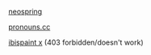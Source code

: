 
[neospring](https://neospring.org/@anova)

[pronouns.cc](https://pronouns.cc/@.RRRocketz)

[ibispaint x](https://ibispaint.com/artist4/2057983945473611/?type=illust&sort=new) (403 forbidden/doesn't work)
